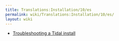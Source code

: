 ```yaml
---
title: Translations:Installation/10/es
permalink: wiki/Translations:Installation/10/es/
layout: wiki
---
```


-   [Troubleshooting a Tidal
    install](/wiki/Troubleshooting_a_Tidal_install "wikilink")
